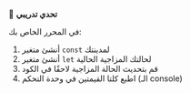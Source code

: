 🧪 **تحدي تدريبي**

في المحرر الخاص بك:
1.	أنشئ متغير `const` لمدينتك
2.	أنشئ متغير `let` لحالتك المزاجية الحالية
3.	قم بتحديث الحالة المزاجية لاحقًا في الكود
4.	اطبع كلتا القيمتين في وحدة التحكم (الـ console)